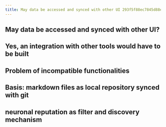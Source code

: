 ```yaml
---
title: May data be accessed and synced with other UI 293f5f88ec7845d88e6aaea8565e4910
---
```


## May data be accessed and synced with other UI?

## Yes, an integration with other tools would have to be built

## Problem of incompatible functionalities

## Basis: markdown files as local repository synced with git

## neuronal reputation as filter and discovery mechanism

